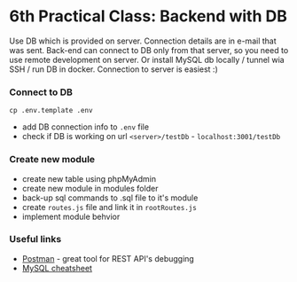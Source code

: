 # 6th Practical Class: Backend with DB

Use DB which is provided on server. Connection details are in e-mail that was sent. Back-end can connect to DB only from that server, so you need to use remote development on server. Or install MySQL db locally / tunnel wia SSH / run DB in docker. Connection to server is easiest :)

### Connect to DB

```
cp .env.template .env
```

- add DB connection info to `.env` file
- check if DB is working on url `<server>/testDb` - `localhost:3001/testDb`

### Create new module

- create new table using phpMyAdmin
- create new module in modules folder
- back-up sql commands to .sql file to it's module
- create `routes.js` file and link it in `rootRoutes.js`
- implement module behvior

### Useful links

- [Postman](https://www.getpostman.com/) - great tool for REST API's debugging
- [MySQL cheatsheet](https://devhints.io/mysql)
